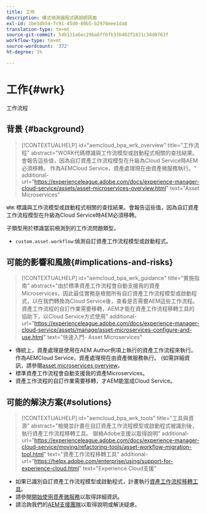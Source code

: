 ```yaml
---
title: 工作
description: 模式偵測器程式碼說明頁面
exl-id: 1be1db54-fc91-45d0-80b5-b2978eee1da8
translation-type: tm+mt
source-git-commit: 54b121a6ec29ba6ff6fb33b402f1821c34d0763f
workflow-type: tm+mt
source-wordcount: '372'
ht-degree: 1%

---
```


# 工作{#wrk}

工作流程

## 背景 {#background}

>[!CONTEXTUALHELP]
>id="aemcloud_bpa_wrk_overview"
>title="工作流程"
>abstract="WORK代碼標識與工作流模型或啟動程式相關的查找結果。 會報告這些值，因為自訂資產工作流程模型在升級為Cloud Service時AEM必須移轉。 作為AEMCloud Service，資產處理現在由資產微服務執行。"
>additional-url="https://experienceleague.adobe.com/docs/experience-manager-cloud-service/assets/asset-microservices-overview.html" text="Asset Microservices"

`WRK` 標識與工作流模型或啟動程式相關的查找結果。會報告這些值，因為自訂資產工作流程模型在升級為Cloud Service時AEM必須移轉。

子類型用於標識當前檢測到的工作流問題類型。

* `custom.asset.workflow`:偵測自訂資產工作流程模型或啟動程式。

## 可能的影響和風險{#implications-and-risks}

>[!CONTEXTUALHELP]
>id="aemcloud_bpa_wrk_guidance"
>title="實施指南"
>abstract="由於標準資產工作流程會自動支援我的資產Microservices，因此最佳實務是檢閱所有自訂資產工作流程模型或啟動程式，以在我們轉換為Cloud Service後，查看是否需要AEM這些工作流程。 資產工作流程的自訂作業需要移轉，AEM才能在資產工作流程移轉工具的協助下，以Cloud Service方式使用"
>additional-url="https://experienceleague.adobe.com/docs/experience-manager-cloud-service/assets/manage/asset-microservices-configure-and-use.html" text="快速入門- Asset Microservices"

* 傳統上，資產處理是使用在AEM Author例項上執行的資產工作流程來執行。 作為AEMCloud Service，資產處理現在由資產微服務執行。 (如需詳細資訊，請參閱[asset microservices overview](https://experienceleague.adobe.com/docs/experience-manager-cloud-service/assets/asset-microservices-overview.html)。
* 標準資產工作流程會自動支援我的資產Microservices。
* 資產工作流程的自訂作業需要移轉，才AEM能當成Cloud Service。

## 可能的解決方案{#solutions}

>[!CONTEXTUALHELP]
>id="aemcloud_bpa_wrk_tools"
>title="工具與資源"
>abstract="檢閱並計畫在自訂資產工作流程模型或啟動程式被識別後，執行資產工作流程移轉工具。 聯絡Adobe支援以取得說明"
>additional-url="https://experienceleague.adobe.com/docs/experience-manager-cloud-service/moving/refactoring-tools/asset-workflow-migration-tool.html" text="資產工作流程移轉工具"
>additional-url="https://helpx.adobe.com/enterprise/using/support-for-experience-cloud.html" text="Experience Cloud支援"

* 如果已識別自訂資產工作流程模型或啟動程式，計畫執行[資產工作流程移轉工具](https://experienceleague.adobe.com/docs/experience-manager-cloud-service/moving/refactoring-tools/asset-workflow-migration-tool.html)。
* 請參閱[開始使用資產微服務](https://experienceleague.adobe.com/docs/experience-manager-cloud-service/assets/manage/asset-microservices-configure-and-use.html)以取得詳細資訊。
* 請洽詢我們的[AEM支援團隊](https://helpx.adobe.com/enterprise/using/support-for-experience-cloud.html)以取得說明或解決疑慮。
